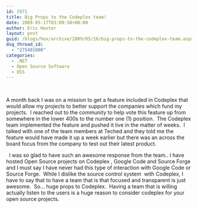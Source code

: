```yaml
---
id: 2971
title: Big Props to the Codeplex team!
date: 2009-05-17T03:09:58+00:00
author: Eric Hexter
layout: post
guid: /blogs/hex/archive/2009/05/16/big-props-to-the-codeplex-team.aspx
dsq_thread_id:
  - "275481808"
categories:
  - .NET
  - Open Source Software
  - OSS
---
```

&#160;

A month back I was on a mission to get a feature included in Codeplex that would allow my projects to better support the companies which fund my projects.&#160; I reached out to the community to help vote this feature up from somewhere in the lower 400s to the number one (1) position.&#160; The Codeplex team implemented the feature and pushed it live in the matter of weeks.&#160; I talked with one of the team members at Teched and they told me the feature would have made it up a week earlier but there was an across the board focus from the company to test out their latest product.

&#160; I was so glad to have such an awesome response from the team.. I have hosted Open Source projects on Codeplex , Google Code and Source Forge and I must say I have never had this type of interaction with Google Code or Source Forge.&#160; While I dislike the source control system&#160; with Codeplex, I have to say that to have a team that is that focused and transparent is just awesome.&#160; So… huge props to Codeplex.&#160; Having a team that is willing actually listen to the users is a huge reason to consider codeplex for your open source projects.